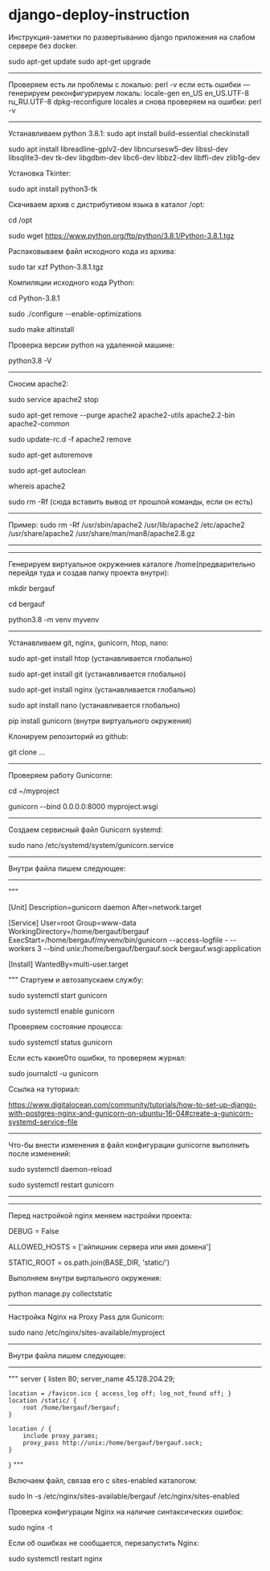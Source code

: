 # django-deploy-instruction
Инструкция-заметки по развертыванию django приложения на слабом сервере без docker.

﻿sudo apt-get update
sudo apt-get upgrade
____________________________

Проверяем есть ли проблемы с локалью:
perl -v
если есть ошибки — генерируем реконфигурируем локаль:
locale-gen en_US en_US.UTF-8 ru_RU.UTF-8
dpkg-reconfigure locales
и снова проверяем на ошибки:
perl -v
____________________________

Устанавливаем python 3.8.1:
sudo apt install build-essential checkinstall

sudo apt install libreadline-gplv2-dev libncursesw5-dev libssl-dev libsqlite3-dev tk-dev libgdbm-dev libc6-dev libbz2-dev libffi-dev zlib1g-dev

Установка Tkinter:

sudo apt install python3-tk

Скачиваем архив с дистрибутивом языка в каталог /opt:

cd /opt

sudo wget https://www.python.org/ftp/python/3.8.1/Python-3.8.1.tgz

Распаковываем файл исходного кода из архива:

sudo tar xzf Python-3.8.1.tgz

Компиляции исходного кода Python:

cd Python-3.8.1

sudo ./configure --enable-optimizations

sudo make altinstall

Проверка версии python на удаленной машине:

python3.8 -V
____________________________

Сносим apache2:

sudo service apache2 stop

sudo apt-get remove --purge apache2 apache2-utils apache2.2-bin apache2-common

sudo update-rc.d -f apache2 remove

sudo apt-get autoremove

sudo apt-get autoclean

whereis apache2

sudo rm -Rf (сюда вставить вывод от прошлой команды, если он есть)

**********
Пример: sudo rm -Rf /usr/sbin/apache2 /usr/lib/apache2 /etc/apache2 /usr/share/apache2 /usr/share/man/man8/apache2.8.gz
**********
____________________________

Генерируем виртуальное окружениев каталоге /home(предварительно перейдя туда и создав папку проекта внутри):

mkdir bergauf

cd bergauf

python3.8 -m venv myvenv
____________________________

Устанавливаем git, nginx, gunicorn, htop, nano:

sudo apt-get install htop   (устанавливается глобально)

sudo apt-get install git   (устанавливается глобально)

sudo apt-get install nginx   (устанавливается глобально)

sudo apt install nano   (устанавливается глобально)

pip install gunicorn   (внутри виртуального окружения)

Клонируем репозиторий из github:

git clone ...
____________________________

Проверяем работу Gunicorne:

cd ~/myproject

gunicorn --bind 0.0.0.0:8000 myproject.wsgi

____________________________

Создаем сервисный файл Gunicorn systemd:

sudo nano /etc/systemd/system/gunicorn.service

**********
Внутри файла пишем следующее:
**********

"""

[Unit]
Description=gunicorn daemon
After=network.target

[Service]
User=root
Group=www-data
WorkingDirectory=/home/bergauf/bergauf
ExecStart=/home/bergauf/myvenv/bin/gunicorn --access-logfile - --workers 3 --bind unix:/home/bergauf/bergauf.sock bergauf.wsgi:application

[Install]
WantedBy=multi-user.target

"""
Стартуем и автозапускаем службу:

sudo systemctl start gunicorn

sudo systemctl enable gunicorn

Проверяем состояние процесса:

sudo systemctl status gunicorn

Если есть какие0то ошибки, то проверяем журнал:

sudo journalctl -u gunicorn

Ссылка на туториал:

https://www.digitalocean.com/community/tutorials/how-to-set-up-django-with-postgres-nginx-and-gunicorn-on-ubuntu-16-04#create-a-gunicorn-systemd-service-file

**********
Что-бы внести изменения в файл конфигурации gunicorne выполнить после изменений:

sudo systemctl daemon-reload

sudo systemctl restart gunicorn
**********

____________________________

Перед настройкой nginx меняем настройки проекта:

DEBUG = False

ALLOWED_HOSTS = ['айпишник сервера или имя домена']

STATIC_ROOT = os.path.join(BASE_DIR, 'static/')

Выполняем внутри виртального окружения:

python manage.py collectstatic
____________________________

Настройка Nginx на Proxy Pass для Gunicorn:

sudo nano /etc/nginx/sites-available/myproject

**********
Внутри файла пишем следующее:
**********

"""
server {
    listen 80;
    server_name 45.128.204.29;

    location = /favicon.ico { access_log off; log_not_found off; }
    location /static/ {
        root /home/bergauf/bergauf;
    }

    location / {
        include proxy_params;
        proxy_pass http://unix:/home/bergauf/bergauf.sock;
    }
}
"""

Включаем файл, связав его с sites-enabled каталогом:

sudo ln -s /etc/nginx/sites-available/bergauf /etc/nginx/sites-enabled

Проверка конфигурации Nginx на наличие синтаксических ошибок:

sudo nginx -t

Если об ошибках не сообщается, перезапустить Nginx:

sudo systemctl restart nginx
